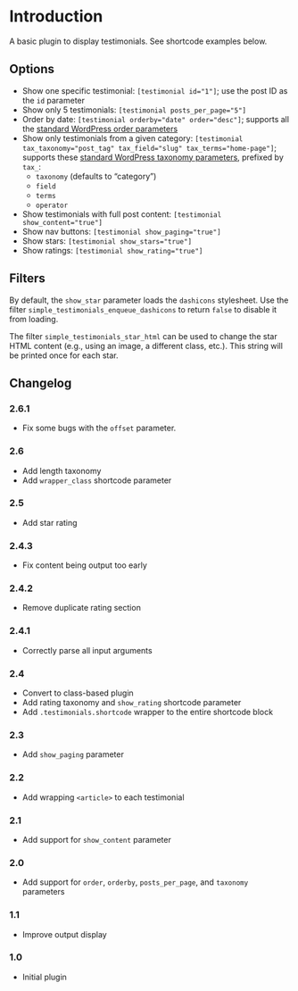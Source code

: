 Introduction
============

A basic plugin to display testimonials. See shortcode examples below.

Options
-------

- Show one specific testimonial: `[testimonial id="1"]`; use the post ID as the `id` parameter
- Show only 5 testimonials: `[testimonial posts_per_page="5"]`
- Order by date: `[testimonial orderby="date" order="desc"]`; supports all the [standard WordPress order parameters](https://developer.wordpress.org/reference/classes/wp_query/#order-orderby-parameters)
- Show only testimonials from a given category: `[testimonial tax_taxonomy="post_tag" tax_field="slug" tax_terms="home-page"]`; supports these [standard WordPress taxonomy parameters](https://developer.wordpress.org/reference/classes/wp_query/#taxonomy-parameters), prefixed by `tax_`:
    - `taxonomy` (defaults to “category”)
    - `field`
    - `terms`
    - `operator`
- Show testimonials with full post content: `[testimonial show_content="true"]`
- Show nav buttons: `[testimonial show_paging="true"]`
- Show stars: `[testimonial show_stars="true"]`
- Show ratings: `[testimonial show_rating="true"]`

Filters
-----

By default, the `show_star` parameter loads the `dashicons` stylesheet. Use the filter `simple_testimonials_enqueue_dashicons` to return `false` to disable it from loading.

The filter `simple_testimonials_star_html` can be used to change the star HTML content (e.g., using an image, a different class, etc.). This string will be printed once for each star.

Changelog
---------

### 2.6.1
 - Fix some bugs with the `offset` parameter.

### 2.6
 - Add length taxonomy
 - Add `wrapper_class` shortcode parameter

### 2.5
 - Add star rating

### 2.4.3
 - Fix content being output too early

### 2.4.2
 - Remove duplicate rating section

### 2.4.1
 - Correctly parse all input arguments

### 2.4
 - Convert to class-based plugin
 - Add rating taxonomy and `show_rating` shortcode parameter
 - Add `.testimonials.shortcode` wrapper to the entire shortcode block

### 2.3
 - Add `show_paging` parameter

### 2.2
- Add wrapping `<article>` to each testimonial

### 2.1
- Add support for `show_content` parameter

### 2.0
- Add support for `order`, `orderby`, `posts_per_page`, and `taxonomy` parameters

### 1.1
- Improve output display

### 1.0
- Initial plugin
